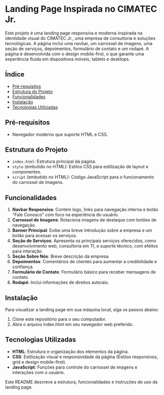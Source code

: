 # Landing Page Inspirada no CIMATEC Jr.

Este projeto é uma landing page responsiva e moderna inspirada na identidade visual do CIMATEC Jr., uma empresa de consultoria e soluções tecnológicas. A página inclui uma navbar, um carrossel de imagens, uma seção de serviços, depoimentos, formulário de contato e um rodapé. A página é desenvolvida com o design mobile-first, o que garante uma experiência fluida em dispositivos móveis, tablets e desktops.

## Índice
- [Pré-requisitos](#pré-requisitos)
- [Estrutura do Projeto](#estrutura-do-projeto)
- [Funcionalidades](#funcionalidades)
- [Instalação](#instalação)
- [Tecnologias Utilizadas](#tecnologias-utilizadas)

## Pré-requisitos
- Navegador moderno que suporte HTML e CSS.

## Estrutura do Projeto
- `index.html`: Estrutura principal da página.
- `style` (embutido no HTML): Estilos CSS para estilização de layout e componentes.
- `script` (embutido no HTML): Código JavaScript para o funcionamento do carrossel de imagens.

## Funcionalidades
1. **Navbar Responsiva**: Contém logo, links para navegação interna e botão "Fale Conosco" com foco na experiência do usuário.
2. **Carrossel de Imagens**: Rotaciona imagens de destaque com botões de navegação.
3. **Banner Principal**: Exibe uma breve introdução sobre a empresa e um botão para acessar os serviços.
4. **Seção de Serviços**: Apresenta os principais serviços oferecidos, como desenvolvimento web, consultoria em TI, e suporte técnico, com efeitos para interação.
5. **Seção Sobre Nós**: Breve descrição da empresa.
6. **Depoimentos**: Comentários de clientes para aumentar a credibilidade e confiança.
7. **Formulário de Contato**: Formulário básico para receber mensagens de contato.
8. **Rodapé**: Inclui informações de direitos autorais.

## Instalação
Para visualizar a landing page em sua máquina local, siga os passos abaixo:
1. Clone este repositório para o seu computador.
2. Abra o arquivo index.html em seu navegador web preferido.

## Tecnologias Utilizadas
- **HTML**: Estrutura e organização dos elementos da página.
- **CSS**: Estilização visual e responsividade da página (Estilos responsivos, grid e design mobile-first).
- **JavaScript**: Funções para controle do carrossel de imagens e interações com o usuário.

Este README descreve a estrutura, funcionalidades e instruções de uso da landing page.
